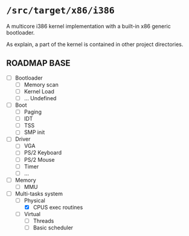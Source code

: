 `/src/target/x86/i386`
=========================

A multicore i386 kernel implementation with a built-in x86 generic bootloader.

As explain, a part of the kernel is contained in other project directories.

## ROADMAP BASE

- [ ] Bootloader
  - [ ] Memory scan
  - [ ] Kernel Load
  - [ ] ... Undefined
- [ ] Boot
  - [ ] Paging
  - [ ] IDT
  - [ ] TSS
  - [ ] SMP init
- [ ] Driver
  - [ ] VGA 
  - [ ] PS/2 Keyboard
  - [ ] PS/2 Mouse
  - [ ] Timer
  - [ ] ...
- [ ] Memory
  - [ ] MMU
- [ ] Multi-tasks system
  - [ ] Physical
    - [X] CPUS exec routines
  - [ ] Virtual
    - [ ] Threads
    - [ ] Basic scheduler